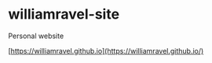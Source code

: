 # williamravel-site
Personal website


[https://williamravel.github.io](https://williamravel.github.io/)
